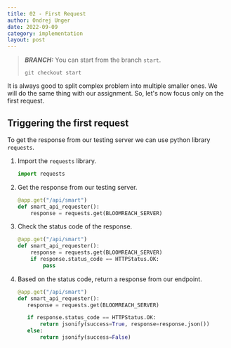 ```yaml
---
title: 02 - First Request
author: Ondrej Unger
date: 2022-09-09
category: implementation
layout: post
---
```


> **_BRANCH:_**  You can start from the branch `start`.
>
> `git checkout start`

It is always good to split complex problem into multiple smaller ones. We will do the same thing with our assignment. So,
let's now focus only on the first request.

## Triggering the first request

To get the response from our testing server we can use python library `requests`.

1. Import the `requests` library.

    ```python
    import requests
    ```

2. Get the response from our testing server.

    ```python
    @app.get("/api/smart")
    def smart_api_requester():
        response = requests.get(BLOOMREACH_SERVER)
    ```
3. Check the status code of the response.
    ```python
    @app.get("/api/smart")
    def smart_api_requester():
        response = requests.get(BLOOMREACH_SERVER)
        if response.status_code == HTTPStatus.OK:
            pass
    ```
4. Based on the status code, return a response from our endpoint.
    ```python
   @app.get("/api/smart")
   def smart_api_requester():
       response = requests.get(BLOOMREACH_SERVER)
   
       if response.status_code == HTTPStatus.OK:
           return jsonify(success=True, response=response.json())
       else:
           return jsonify(success=False)
    ```

